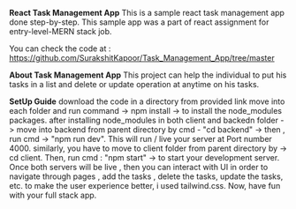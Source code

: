 **React Task Management App**
This is a sample react task management app done step-by-step. This sample app was a part of react assignment for entry-level-MERN stack job.

You can check the code at : https://github.com/SurakshitKapoor/Task_Management_App/tree/master

**About Task Management App**
This project can help the individual to put his tasks in a list and delete or update operation at anytime on his tasks.

**SetUp Guide**
download the code in a directory from provided link
move into each folder and run command -> npm install -> to install the node_modules packages.
after installing node_modules in both client and backedn folder -> move into backend from parent directory by cmd - "cd backend" -> then , run cmd -> "npm run dev". This will run / live your server at Port number 4000.
similarly, you have to move to client folder from parent directory by -> cd client. Then, run cmd : "npm start" -> to start your development server.
Once both servers will be live , then you can interact with UI in order to navigate through pages , add the tasks , delete the tasks, update the tasks, etc.
to make the user experience better, i used tailwind.css. Now, have fun with your full stack app.
